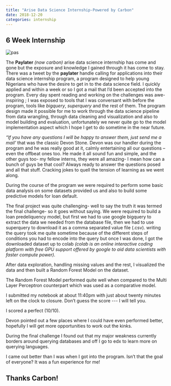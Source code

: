 ```yaml
---
title: "Arise Data Science Internship-Powered by Carbon"
date: 2018-12-20
categories: internship
---
```

## 6 Week Internship
![pas](https://i2.wp.com/techmeetupsng.com/wp-content/uploads/2019/01/Data-science-Paylater.jpg?w=960)


The **Paylater** *(now carbon)* arise data science internship has come and gone but the exposure and knowledge I gained through it has come to stay. There was a tweet by the **paylater** handle calling for applications into their data science internship program, a program designed to help young Nigerians who have the desire to get in to the data science field. I quickly applied and within a week or so I got a mail that I’d been accepted into the program. Every day spent reading and working on the challenges was awe-inspiring ; I was exposed to tools that I was conversant with before the program, tools like *bigquery*, *superquery* and the rest of them. The program design made it possible for me to work through the data science pipeline from data wrangling, through data cleaning and visualization and also to model building and evaluation, unfortunately we never quite go to the model implementation aspect which I hope I get to do sometime in the near future. 



<!--more-->

 

*“If you have any questions I will be happy to answer them, just send me a mail’* that was the classic Devon Stone. Devon was our handler during the program and he was really good at it, calmly entertaining all our questions – even the offbeat ones too. He made it all sound fun and simple, and the other guys too- my fellow interns, they were all amazing- I mean how can a bunch of guys be that cool? Always ready to answer the questions posed and all that stuff. Cracking jokes to quell the tension of learning as we went along.

During the course of the program we were required to perform some basic data analysis on some datasets provided us and also to build some predictive models for loan default.

The final project was quite challenging- well to say the truth it was termed the final challenge- so it goes without saying. We were required to build a loan predeliquency model, but first we had to use google bigquery to extract the data we needed from the database file, then we had to use superquery to download it as a comma separated value file (.csv). writing the query took me quite sometime because of the different steps of conditions you had to encode into the query but once I was done, I got the downloaded dataset up to colab *(colab is an online interactive coding platform with free GPU support offered by google to aid data scientists with faster compute power).*

After data exploration, handling missing values and the rest, I visualized the data and then built a Random Forest Model on the dataset.

The Random Forest Model performed quite well when compared to the Multi Layer Perceptron counterpart which was used as a comparative model. 

I submitted my notebook at about 11:40pm with just about twenty minutes left on the clock to closure. 
Don’t guess the score --- I will tell you.



I scored a perfect (10/10).

Devon pointed out a few places where I could have even performed better, hopefully I will get more opportunities to work out the kinks. 

During the final challenge I found out that my major weakness currently borders around querying databases and off I go to edx to learn more on querying languages.

I came out better than I was when I got into the program.  Isn’t that the goal of everyone?
It was a fun experience for me! 


## Thanks Carbon!

